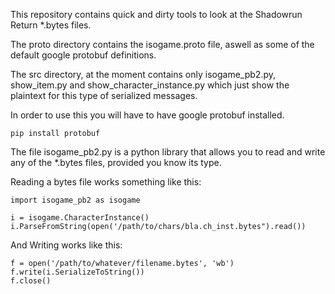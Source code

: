 This repository contains quick and dirty tools to look at the Shadowrun Return *.bytes files.

The proto directory contains the isogame.proto file, aswell as some of the default google protobuf definitions.

The src directory, at the moment contains only isogame_pb2.py, show_item.py and show_character_instance.py which just show the plaintext for this type of serialized messages.

In order to use this you will have to have google protobuf installed.

    pip install protobuf

The file isogame_pb2.py is a python library that allows you to read and write any of the *.bytes files, provided you know its type.

Reading a bytes file works something like this:

    import isogame_pb2 as isogame

    i = isogame.CharacterInstance()
    i.ParseFromString(open('/path/to/chars/bla.ch_inst.bytes").read())

And Writing works like this:

    f = open('/path/to/whatever/filename.bytes', 'wb')
    f.write(i.SerializeToString())
    f.close()


